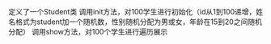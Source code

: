 定义了一个Student类
调用init方法，对100学生进行初始化（id从1到100递增，姓名格式为student加一个随机数，性别随机分配为男或女，年龄在15到20之间随机分配）
调用show方法，对100个学生进行遍历展示
